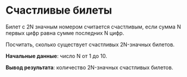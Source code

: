 # Счастливые билеты

Билет с 2N значным номером считается счастливым,
если сумма N первых цифр равна сумме последних N цифр.

Посчитать, сколько существует счастливых 2N-значных билетов.

**Начальные данные**: число N от 1 до 10.

**Вывод результата**: количество 2N-значных счастливых билетов.